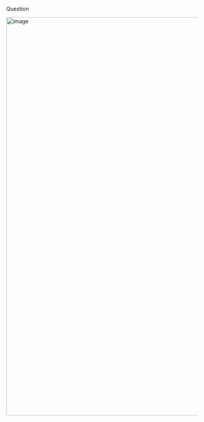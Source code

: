 Question

<img width="893" height="1051" alt="image" src="https://github.com/user-attachments/assets/db009b04-d1c6-4837-8d6b-31cf4bf33e27" />

